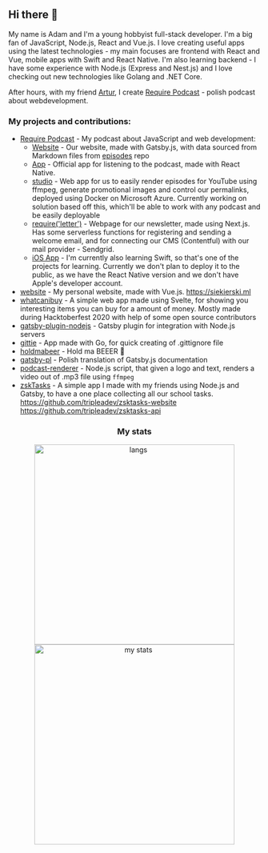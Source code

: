## Hi there 👋

My name is Adam and I'm a young hobbyist full-stack developer. I'm a big fan of JavaScript, Node.js, React and Vue.js. I love creating useful apps using the latest technologies - my main focuses are frontend with React and Vue, mobile apps with Swift and React Native. I'm also learning backend - I have some experience with Node.js (Express and Nest.js) and I love checking out new technologies like Golang and .NET Core.

After hours, with my friend [Artur](https://github.com/datejer), I create [Require Podcast](https://require.podcast.gq) - polish podcast about webdevelopment. 

### My projects and contributions:

- [Require Podcast](https://require.podcast.gq) - My podcast about JavaScript and web development:
  - [Website](https://github.com/requirepodcast/website) - Our website, made with Gatsby.js, with data sourced from Markdown files from [episodes](https://github.com/requirepodcast/episodes) repo
  - [App](https://github.com/requirepodcast/app) - Official app for listening to the podcast, made with React Native. 
  - [studio](https://github.com/requirepodcast/studio) - Web app for us to easily render episodes for YouTube using ffmpeg, generate promotional images and control our permalinks, deployed using Docker on Microsoft Azure. Currently working on solution based off this, which'll be able to work with any podcast and be easily deployable
  - [require('letter')](https://github.com/requirepodcast/letter) - Webpage for our newsletter, made using Next.js. Has some serverless functions for registering and sending a welcome email, and for connecting our CMS (Contentful) with our mail provider - Sendgrid.
  - [iOS App](https://github.com/requirepodcast/ios) - I'm currently also learning Swift, so that's one of the projects for learning. Currently we don't plan to deploy it to the public, as we have the React Native version and we don't have Apple's developer account.
- [website](https://github.com/AdamSiekierski/website) - My personal website, made with Vue.js. https://siekierski.ml
- [whatcanibuy](https://github.com/AdamSiekierski/whatcanibuy) - A simple web app made using Svelte, for showing you interesting items you can buy for a amount of money. Mostly made during Hacktoberfest 2020 with help of some open source contributors
- [gatsby-plugin-nodejs](https://github.com/AdamSiekierski/gatsby-plugin-nodejs) - Gatsby plugin for integration with Node.js servers
- [gittie](https://github.com/AdamSiekierski/gittie) - App made with Go, for quick creating of .gittignore file
- [holdmabeer](https://github.com/AdamSiekierski/holdmabeer) - Hold ma BEEER 🍺
- [gatsby-pl](https://github.com/gatsbyjs/gatsby-pl) - Polish translation of Gatsby.js documentation
- [podcast-renderer](https://github.com/AdamSiekierski/podcast-renderer) - Node.js script, that given a logo and text, renders a video out of .mp3 file using `ffmpeg`
- [zskTasks](https://zsktasks.gq) - A simple app I made with my friends using Node.js and Gatsby, to have a one place collecting all our school tasks. https://github.com/tripleadev/zsktasks-website https://github.com/tripleadev/zsktasks-api

<h3 align="center">My stats</h3>

<p align="center">
  <img src="https://github-readme-stats.vercel.app/api/top-langs/?username=AdamSiekierski&layout=compact" width="400" alt="langs" />
    <br />
  <img src="https://github-readme-stats.vercel.app/api?username=AdamSiekierski&count_private=true&show_icons=true" width="400" alt="my stats" />
</p>

